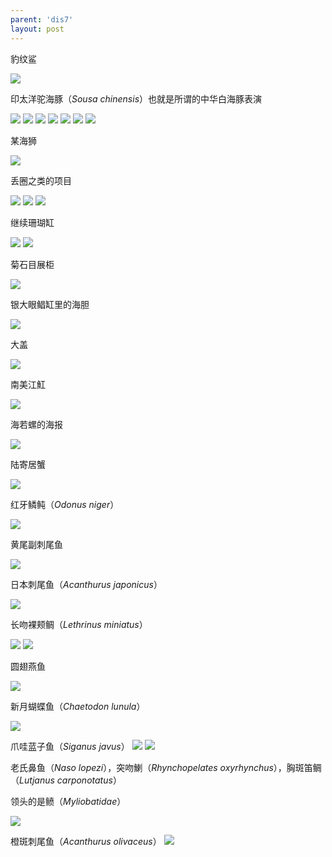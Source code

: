 ```yaml
---
parent: 'dis7'
layout: post
---
```

豹纹鲨

<img class='disc' src='https://i.postimg.cc/jjS6LdtH/488.jpg'>

印太洋驼海豚（<i>Sousa chinensis</i>）也就是所谓的中华白海豚表演

<img class='disc' src='https://i.postimg.cc/PxLmQ3LN/489.jpg'>

<img class='disc' src='https://i.postimg.cc/Jn9j6NJx/490.jpg'>

<img class='disc' src='https://i.postimg.cc/1XwwL8rQ/491.jpg'>

<img class='disc' src='https://i.postimg.cc/QNTQBzGy/492.jpg'>

<img class='disc' src='https://i.postimg.cc/7YrgSNqY/493.jpg'>

<img class='disc' src='https://i.postimg.cc/hP8Vs7G8/495.jpg'>

<img class='disc' src='https://i.postimg.cc/bwzkBNG7/496.jpg'>

某海狮

<img class='disc' src='https://i.postimg.cc/dV4rPPrL/497.jpg'>

丢圈之类的项目

<img class='disc' src='https://i.postimg.cc/vmT9GqtX/498.jpg'>

<img class='disc' src='https://i.postimg.cc/N0nXF6Nt/499.jpg'>

<img class='disc' src='https://i.postimg.cc/4dh99YM9/500.jpg'>

继续珊瑚缸

<img class='disc' src='https://i.postimg.cc/4ykhbJkF/501.jpg'>

<img class='disc' src='https://i.postimg.cc/Y06LdJt2/502.jpg'>

菊石目展柜

<img class='disc' src='https://i.postimg.cc/WbVkdb7d/503.jpg'>

银大眼鲳缸里的海胆

<img class='disc' src='https://i.postimg.cc/4N1hVk8B/504.jpg'>

大盖

<img class='disc' src='https://i.postimg.cc/8kMvkrL8/505.jpg'>

南美江魟

<img class='disc' src='https://i.postimg.cc/Dwy4cjHF/506.jpg'>

海若螺的海报

<img class='disc' src='https://i.postimg.cc/Z57BsPzN/507.jpg'>

陆寄居蟹

<img class='disc' src='https://i.postimg.cc/SKnXBXmv/508.jpg'>

红牙鳞鲀（<i>Odonus niger</i>）

<img class='disc' src='https://i.postimg.cc/FKwfN9Rs/509.jpg'>

黄尾副刺尾鱼

<img class='disc' src='https://i.postimg.cc/Gtx9FGjH/510.jpg'>

日本刺尾鱼（<i>Acanthurus japonicus</i>）

<img class='disc' src='https://i.postimg.cc/85W7CqJd/511.jpg'>

长吻裸颊鲷（<i>Lethrinus miniatus</i>）

<img class='disc' src='https://i.postimg.cc/0jsbKcDT/512.jpg'>

<img class='disc' src='https://i.postimg.cc/3rXyQQHY/513.jpg'>

圆翅燕鱼

<img class='disc' src='https://i.postimg.cc/NfQKgCgT/514.jpg'>

新月蝴蝶鱼（<i>Chaetodon lunula</i>）

<img class='disc' src='https://i.postimg.cc/02ZbrGQ4/515.jpg'>

爪哇蓝子鱼（<i>Siganus javus</i>）
<img class='disc' src='https://i.postimg.cc/nz8LN0RX/518.jpg'>
<img class='disc' src='https://i.postimg.cc/htjhmJQt/516.jpg'>

老氏鼻鱼（<i>Naso lopezi</i>），突吻鯻（<i>Rhynchopelates oxyrhynchus</i>），胸斑笛鲷（<i>Lutjanus carponotatus</i>）

领头的是鲼（<i>Myliobatidae</i>）

<img class='disc' src='https://i.postimg.cc/x14830Ly/517.jpg'>

橙斑刺尾鱼（<i>Acanthurus olivaceus</i>）
<img class='disc' src='https://i.postimg.cc/d0Z1WzBM/519.jpg'>
